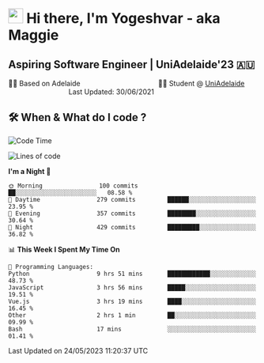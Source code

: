 <h1><img src="https://emojis.slackmojis.com/emojis/images/1531849430/4246/blob-sunglasses.gif?1531849430" width="30"/> Hi there, I'm Yogeshvar - aka Maggie</h1>

## Aspiring Software Engineer | UniAdelaide'23 🇦🇺  
🏂🏻  Based on Adelaide &nbsp;&nbsp;&nbsp;&nbsp;&nbsp;&nbsp;&nbsp;&nbsp;&nbsp;&nbsp;&nbsp;&nbsp;&nbsp;&nbsp;&nbsp;&nbsp;&nbsp;&nbsp;&nbsp;&nbsp;&nbsp;&nbsp;&nbsp;&nbsp;&nbsp;&nbsp;&nbsp;&nbsp;&nbsp;&nbsp;&nbsp;&nbsp;&nbsp;&nbsp;&nbsp;&nbsp;&nbsp;&nbsp;&nbsp;👨‍💻 Student @ [UniAdelaide](https://www.adelaide.edu.au)   &nbsp;&nbsp;&nbsp;&nbsp;&nbsp;&nbsp;&nbsp;&nbsp;&nbsp;&nbsp;&nbsp;&nbsp;&nbsp;&nbsp;&nbsp;&nbsp;&nbsp;&nbsp;&nbsp;&nbsp;&nbsp;&nbsp;&nbsp;&nbsp;&nbsp;&nbsp;&nbsp;&nbsp;&nbsp;&nbsp;&nbsp;Last Updated: 30/06/2021

## 🛠 When & What do I code ?  

<!--START_SECTION:waka-->
![Code Time](http://img.shields.io/badge/Code%20Time-2%2C192%20hrs%2031%20mins-blue)

![Lines of code](https://img.shields.io/badge/From%20Hello%20World%20I%27ve%20Written-3.9%20million%20lines%20of%20code-blue)

**I'm a Night 🦉** 

```text
🌞 Morning                100 commits         ██░░░░░░░░░░░░░░░░░░░░░░░   08.58 % 
🌆 Daytime                279 commits         ██████░░░░░░░░░░░░░░░░░░░   23.95 % 
🌃 Evening                357 commits         ████████░░░░░░░░░░░░░░░░░   30.64 % 
🌙 Night                  429 commits         █████████░░░░░░░░░░░░░░░░   36.82 % 
```


📊 **This Week I Spent My Time On** 

```text
💬 Programming Languages: 
Python                   9 hrs 51 mins       ████████████░░░░░░░░░░░░░   48.73 % 
JavaScript               3 hrs 56 mins       █████░░░░░░░░░░░░░░░░░░░░   19.51 % 
Vue.js                   3 hrs 19 mins       ████░░░░░░░░░░░░░░░░░░░░░   16.45 % 
Other                    2 hrs 1 min         ██░░░░░░░░░░░░░░░░░░░░░░░   09.99 % 
Bash                     17 mins             ░░░░░░░░░░░░░░░░░░░░░░░░░   01.41 % 
```


 Last Updated on 24/05/2023 11:20:37 UTC
<!--END_SECTION:waka-->
